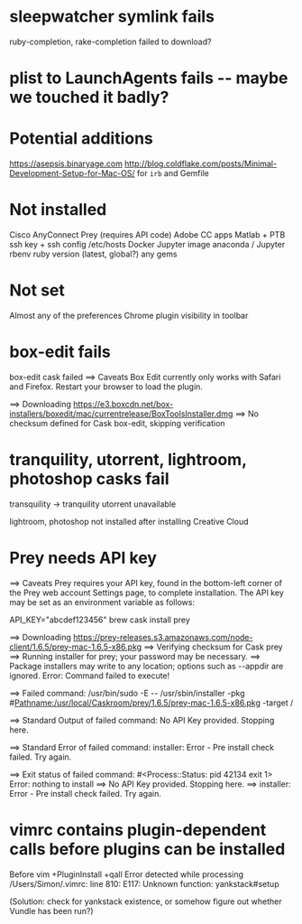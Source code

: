 # sleepwatcher symlink fails
ruby-completion, rake-completion failed to download?

# plist to LaunchAgents fails -- maybe we touched it badly?

# Potential additions
https://asepsis.binaryage.com
http://blog.coldflake.com/posts/Minimal-Development-Setup-for-Mac-OS/ for `irb` and Gemfile

# Not installed
Cisco AnyConnect
Prey (requires API code)
Adobe CC apps
Matlab + PTB
ssh key + ssh config
/etc/hosts
Docker Jupyter image
anaconda / Jupyter
rbenv ruby version (latest, global?)
any gems

# Not set
Almost any of the preferences
Chrome plugin visibility in toolbar
# box-edit fails
box-edit cask failed
==> Caveats
Box Edit currently only works with Safari and Firefox.
Restart your browser to load the plugin.

==> Downloading https://e3.boxcdn.net/box-installers/boxedit/mac/currentrelease/BoxToolsInstaller.dmg
==> No checksum defined for Cask box-edit, skipping verification

# tranquility, utorrent, lightroom, photoshop casks fail
transquility -> tranquility
utorrent unavailable

lightroom, photoshop not installed after installing Creative Cloud

# Prey needs API key
==> Caveats
Prey requires your API key, found in the bottom-left corner of
the Prey web account Settings page, to complete installation.
The API key may be set as an environment variable as follows:

  API_KEY="abcdef123456" brew cask install prey

  ==> Downloading https://prey-releases.s3.amazonaws.com/node-client/1.6.5/prey-mac-1.6.5-x86.pkg
  ==> Verifying checksum for Cask prey
  ==> Running installer for prey; your password may be necessary.
  ==> Package installers may write to any location; options such as --appdir are ignored.
  Error: Command failed to execute!

  ==> Failed command:
  /usr/bin/sudo -E -- /usr/sbin/installer -pkg #<Pathname:/usr/local/Caskroom/prey/1.6.5/prey-mac-1.6.5-x86.pkg> -target /

  ==> Standard Output of failed command:
  No API Key provided. Stopping here.


  ==> Standard Error of failed command:
  installer: Error -  Pre install check failed. Try again.


  ==> Exit status of failed command:
#<Process::Status: pid 42134 exit 1>
  Error: nothing to install
  ==> No API Key provided. Stopping here.
  ==> installer: Error -  Pre install check failed. Try again.


# vimrc contains plugin-dependent calls before plugins can be installed
Before vim +PluginInstall +qall
Error detected while processing /Users/Simon/.vimrc:
line  810:
E117: Unknown function: yankstack#setup

(Solution: check for yankstack existence, or somehow figure out whether Vundle has been run?)

